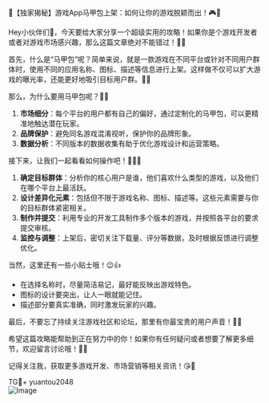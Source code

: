 🚀【独家揭秘】游戏App马甲包上架：如何让你的游戏脱颖而出！🎮💼

Hey小伙伴们👋，今天要给大家分享一个超级实用的攻略！如果你是个游戏开发者或者对游戏市场感兴趣，那么这篇文章绝对不能错过！👀✨

首先，什么是“马甲包”呢？简单来说，就是一款游戏在不同平台或针对不同用户群体时，使用不同的应用名称、图标、描述等信息进行上架。这样做不仅可以扩大游戏的曝光率，还能更好地吸引目标用户群。🎯🌈

那么，为什么要用马甲包呢？🤔💭
1. **市场细分**：每个平台的用户都有自己的偏好，通过定制化的马甲包，可以更精准地触达潜在玩家。
2. **品牌保护**：避免同名游戏混淆视听，保护你的品牌形象。
3. **数据分析**：不同版本的数据收集有助于优化游戏设计和运营策略。

接下来，让我们一起看看如何操作吧！👩‍💻📝
1. **确定目标群体**：分析你的核心用户是谁，他们喜欢什么类型的游戏，以及他们在哪个平台上最活跃。
2. **设计差异化元素**：包括但不限于游戏名称、图标、描述等。这些元素需要与你的目标群体紧密相关。
3. **制作并提交**：利用专业的开发工具制作多个版本的游戏，并按照各平台的要求提交审核。
4. **监控与调整**：上架后，密切关注下载量、评分等数据，及时根据反馈进行调整优化。

当然，这里还有一些小贴士哦！😉👍
- 在选择名称时，尽量简洁易记，最好能反映出游戏特色。
- 图标的设计要突出，让人一眼就能记住。
- 描述部分要真实准确，同时激发玩家的兴趣。

最后，不要忘了持续关注游戏社区和论坛，那里有你最宝贵的用户声音！📢💬

希望这篇攻略能帮助到正在努力中的你！如果你有任何疑问或者想要了解更多细节，欢迎留言讨论哦！💌🎉

记得关注我，获取更多游戏开发、市场营销等相关资讯！😘💪

TG💪+ yuantou2048  
![Image](https://github.com/user-attachments/assets/b096be7b-4918-425d-a280-69484dc5cd6f)